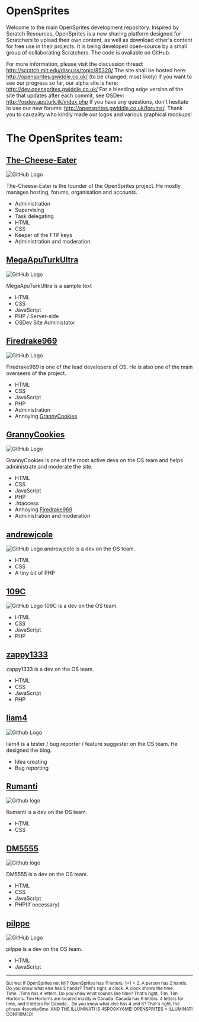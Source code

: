 # OpenSprites
Welcome to the main OpenSprites development repository. Inspired by Scratch Resources, OpenSprites is a new sharing platform designed for Scratchers to upload their own content, as well as download other's content for free use in their projects. It is being developed open-source by a small group of collaborating Scratchers. The code is available on GitHub.

For more information, please visit the discussion thread: http://scratch.mit.edu/discuss/topic/85320/ The site shall be hosted here: http://opensprites.gwiddle.co.uk/ (to be changed, most likely) If you want to see our progress so far, our alpha site is here: http://dev.opensprites.gwiddle.co.uk/ For a bleeding edge version of the site that updates after each commit, see OSDev: http://osdev.aputurk.tk/index.php If you have any questions, don't hesitate to use our new forums: http://opensprites.gwiddle.co.uk/forums/. Thank you to cauzality who kindly made our logos and various graphical mockups!

# The OpenSprites team:

## [The-Cheese-Eater](https://github.com/The-Cheese-Eater)
![GitHub Logo](https://avatars0.githubusercontent.com/u/9347154?v=3&s=100)

The-Cheese-Eater is the founder of the OpenSprites project. He mostly manages hosting, forums, organisation and accounts.
* Administration
* Supervising
* Task delegating
* HTML
* CSS
* Keeper of the FTP keys
* Administration and moderation

## [MegaApuTurkUltra](https://github.com/MegaApuTurkUltra)
![GitHub Logo](https://avatars0.githubusercontent.com/u/8547938?v=3&s=100)

MegaApuTurkUltra is a sample text
* HTML
* CSS
* JavaScript
* PHP / Server-side
* OSDev Site Administator

## [Firedrake969](https://github.com/Firedrake969)
![GitHub Logo](https://avatars3.githubusercontent.com/u/8008245?v=3&s=320)

Firedrake969 is one of the lead developers of OS. He is also one of the main overseers of the project.
* HTML
* CSS
* JavaScript
* PHP
* Administration
* Annoying [GrannyCookies](https://github.com/GrannyCookies)

## [GrannyCookies](https://github.com/GrannyCookies)
![GitHub Logo](https://avatars0.githubusercontent.com/u/9429556?v=3&s=110)

GrannyCookies is one of the most active devs on the OS team and helps administrate and moderate the site.
* HTML
* CSS
* JavaScript
* PHP
* .htaccess
* Annoying [Firedrake969](https://github.com/Firedrake969)
* Administration and moderation

## [andrewjcole](https://github.com/andrewjcole)
![GitHub Logo](https://avatars1.githubusercontent.com/u/10202163?v=3&s=100)
andrewjcole is a dev on the OS team. 
* HTML
* CSS
* A tiny bit of PHP

## [109C](https://github.com/109C)
![GitHub Logo](https://avatars1.githubusercontent.com/u/9680886?v=3&s=400)
109C is a dev on the OS team.
* HTML
* CSS
* JavaScript
* PHP

## [zappy1333](https://github.com/zappy1333)

zappy1333 is a dev on the OS team.
* HTML
* CSS
* JavaScript
* PHP

## [liam4](https://github.com/liam4)
![Github Logo](https://avatars3.githubusercontent.com/u/9948030?v=3&s=110)

liam4 is a tester / bug reporter / feature suggester on the OS team. He designed the blog.
* Idea creating
* Bug reporting

## [Rumanti](https://github.com/Rumanti)
![Github logo](https://avatars1.githubusercontent.com/u/10893362?v=3&s=400)

Rumanti is a dev on the OS team.
* HTML
* CSS

## [DM5555](https://github.com/DM5555)
![Github logo](https://avatars2.githubusercontent.com/u/9368136?v=3&s=130)

DM5555 is a dev on the OS team.
* HTML
* CSS
* JavaScript
* PHP(If necessary)

## [pilppe](https://github.com/pilppe)
![GitHub Logo](https://avatars2.githubusercontent.com/u/8099538?v=3&s=460)

pilppe is a dev on the OS team. 
* HTML
* JavaScript

-----------
<sub>But wut if OpenSprites not kill? OpenSprites has 11 letters. 1+1 = 2. A person has 2 hands. Do you know what else has 2 hands? That's right, a clock. A clock shows the time. Time...Time has 4 letters. Do you know what sounds like time? That's right, Tim. Tim Horton's. Tim Horton's are located mostly in Canada. Canada has 6 letters. 4 letters for time, and 6 letters for Canada... Do you know what else has 4 and 6? That's right, the phrase 4spooky6me. AND THE ILLUMINATI IS 4SPOOKY6ME! OPENSPRITES = ILLUMINATI CONFIRMED!</sub>

